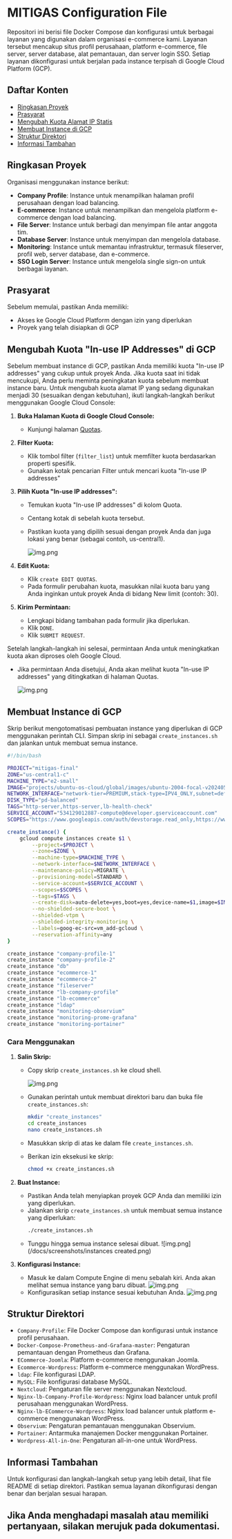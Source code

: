 
# MITIGAS Configuration File

Repositori ini berisi file Docker Compose dan konfigurasi untuk berbagai layanan yang digunakan dalam organisasi e-commerce kami. Layanan tersebut mencakup situs profil perusahaan, platform e-commerce, file server, server database, alat pemantauan, dan server login SSO. Setiap layanan dikonfigurasi untuk berjalan pada instance terpisah di Google Cloud Platform (GCP).

## Daftar Konten

- [Ringkasan Proyek](#ringkasan-proyek)
- [Prasyarat](#prasyarat)
- [Mengubah Kuota Alamat IP Statis](#mengubah-kuota-alamat-ip-statis)
- [Membuat Instance di GCP](#membuat-instance-di-gcp)
- [Struktur Direktori](#struktur-direktori)
- [Informasi Tambahan](#informasi-tambahan)


## Ringkasan Proyek

Organisasi menggunakan instance berikut:

- **Company Profile**: Instance untuk menampilkan halaman profil perusahaan dengan load balancing.
- **E-commerce**: Instance untuk menampilkan dan mengelola platform e-commerce dengan load balancing.
- **File Server**: Instance untuk berbagi dan menyimpan file antar anggota tim.
- **Database Server**: Instance untuk menyimpan dan mengelola database.
- **Monitoring**: Instance untuk memantau infrastruktur, termasuk fileserver, profil web, server database, dan e-commerce.
- **SSO Login Server**: Instance untuk mengelola single sign-on untuk berbagai layanan.

## Prasyarat

Sebelum memulai, pastikan Anda memiliki:

- Akses ke Google Cloud Platform dengan izin yang diperlukan
- Proyek yang telah disiapkan di GCP

## Mengubah Kuota "In-use IP Addresses" di GCP 

Sebelum membuat instance di GCP, pastikan Anda memiliki kuota "In-use IP addresses" yang cukup untuk proyek Anda. Jika kuota saat ini tidak mencukupi, Anda perlu meminta peningkatan kuota sebelum membuat instance baru. Untuk mengubah kuota alamat IP yang sedang digunakan menjadi 30 (sesuaikan dengan kebutuhan), ikuti langkah-langkah berikut menggunakan Google Cloud Console:

1. **Buka Halaman Kuota di Google Cloud Console:**
    - Kunjungi halaman [Quotas](https://console.cloud.google.com/iam-admin/quotas).

2. **Filter Kuota:**
    - Klik tombol filter (`filter_list`) untuk memfilter kuota berdasarkan properti spesifik.
    - Gunakan kotak pencarian Filter untuk mencari kuota "In-use IP addresses"

3. **Pilih Kuota "In-use IP addresses":**
    - Temukan kuota "In-use IP addresses" di kolom Quota.
    - Centang kotak di sebelah kuota tersebut.
    - Pastikan kuota yang dipilih sesuai dengan proyek Anda dan juga lokasi yang benar (sebagai contoh, us-central1).
   
       ![img.png](docs/screenshots/quota-before.png)

4. **Edit Kuota:**
    - Klik `create EDIT QUOTAS`.
    - Pada formulir perubahan kuota, masukkan nilai kuota baru yang Anda inginkan untuk proyek Anda di bidang New limit (contoh: 30).

5. **Kirim Permintaan:**
    - Lengkapi bidang tambahan pada formulir jika diperlukan.
    - Klik `DONE`.
    - Klik `SUBMIT REQUEST`.

Setelah langkah-langkah ini selesai, permintaan Anda untuk meningkatkan kuota akan diproses oleh Google Cloud.
    
- Jika permintaan Anda disetujui, Anda akan melihat kuota "In-use IP addresses" yang ditingkatkan di halaman Quotas.

    ![img.png](docs/screenshots/quota-after.png)

## Membuat Instance di GCP

Skrip berikut mengotomatisasi pembuatan instance yang diperlukan di GCP menggunakan perintah CLI. Simpan skrip ini sebagai `create_instances.sh` dan jalankan untuk membuat semua instance.

```bash
#!/bin/bash

PROJECT="mitigas-final"
ZONE="us-central1-c"
MACHINE_TYPE="e2-small"
IMAGE="projects/ubuntu-os-cloud/global/images/ubuntu-2004-focal-v20240515"
NETWORK_INTERFACE="network-tier=PREMIUM,stack-type=IPV4_ONLY,subnet=default"
DISK_TYPE="pd-balanced"
TAGS="http-server,https-server,lb-health-check"
SERVICE_ACCOUNT="534129012887-compute@developer.gserviceaccount.com"
SCOPES="https://www.googleapis.com/auth/devstorage.read_only,https://www.googleapis.com/auth/logging.write,https://www.googleapis.com/auth/monitoring.write,https://www.googleapis.com/auth/servicecontrol,https://www.googleapis.com/auth/service.management.readonly,https://www.googleapis.com/auth/trace.append"

create_instance() {
    gcloud compute instances create $1 \
        --project=$PROJECT \
        --zone=$ZONE \
        --machine-type=$MACHINE_TYPE \
        --network-interface=$NETWORK_INTERFACE \
        --maintenance-policy=MIGRATE \
        --provisioning-model=STANDARD \
        --service-account=$SERVICE_ACCOUNT \
        --scopes=$SCOPES \
        --tags=$TAGS \
        --create-disk=auto-delete=yes,boot=yes,device-name=$1,image=$IMAGE,mode=rw,size=10,type=projects/$PROJECT/zones/$ZONE/diskTypes/$DISK_TYPE \
        --no-shielded-secure-boot \
        --shielded-vtpm \
        --shielded-integrity-monitoring \
        --labels=goog-ec-src=vm_add-gcloud \
        --reservation-affinity=any
}

create_instance "company-profile-1"
create_instance "company-profile-2"
create_instance "db"
create_instance "ecommerce-1"
create_instance "ecommerce-2"
create_instance "fileserver"
create_instance "lb-company-profile"
create_instance "lb-ecommerce"
create_instance "ldap"
create_instance "monitoring-observium"
create_instance "monitoring-prome-grafana"
create_instance "monitoring-portainer"
```

### Cara Menggunakan

1. **Salin Skrip:**
    
    - Copy skrip `create_instances.sh` ke cloud shell.
   
      ![img.png](/docs/screenshots/cloud-active-shell.png)
   
    - Gunakan perintah untuk membuat direktori baru dan buka file `create_instances.sh`:
        ```bash
        mkdir "create_instances"
        cd create_instances
        nano create_instances.sh
        ```
   - Masukkan skrip di atas ke dalam file `create_instances.sh`.
    - Berikan izin eksekusi ke skrip:
      ```bash
      chmod +x create_instances.sh
      ```


2. **Buat Instance:**
    - Pastikan Anda telah menyiapkan proyek GCP Anda dan memiliki izin yang diperlukan.
    - Jalankan skrip `create_instances.sh` untuk membuat semua instance yang diperlukan:
      ```bash
      ./create_instances.sh
      ```
    - Tunggu hingga semua instance selesai dibuat.
   ![img.png](/docs/screenshots/instances created.png)

3. **Konfigurasi Instance:**
    - Masuk ke dalam Compute Engine di menu sebalah kiri. Anda akan melihat semua instance yang baru dibuat.
    ![img.png](docs/screenshots/gce.png)
    - Konfigurasikan setiap instance sesuai kebutuhan Anda.
   ![img.png](docs/screenshots/gce-running.png)
   

## Struktur Direktori

- `Company-Profile`: File Docker Compose dan konfigurasi untuk instance profil perusahaan.
- `Docker-Compose-Prometheus-and-Grafana-master`: Pengaturan pemantauan dengan Prometheus dan Grafana.
- `ECommerce-Joomla`: Platform e-commerce menggunakan Joomla.
- `Ecommerce-Wordpress`: Platform e-commerce menggunakan WordPress.
- `ldap`: File konfigurasi LDAP.
- `MySQL`: File konfigurasi database MySQL.
- `Nextcloud`: Pengaturan file server menggunakan Nextcloud.
- `Nginx-lb-Company-Profile-Wordpress`: Nginx load balancer untuk profil perusahaan menggunakan WordPress.
- `Nginx-lb-ECommerce-Wordpress`: Nginx load balancer untuk platform e-commerce menggunakan WordPress.
- `Observium`: Pengaturan pemantauan menggunakan Observium.
- `Portainer`: Antarmuka manajemen Docker menggunakan Portainer.
- `Wordpress-All-in-One`: Pengaturan all-in-one untuk WordPress.

## Informasi Tambahan

Untuk konfigurasi dan langkah-langkah setup yang lebih detail, lihat file README di setiap direktori. Pastikan semua layanan dikonfigurasi dengan benar dan berjalan sesuai harapan.

Jika Anda menghadapi masalah atau memiliki pertanyaan, silakan merujuk pada dokumentasi.
---
